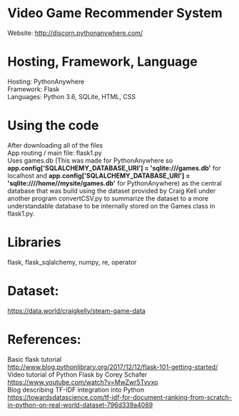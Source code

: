 # Video Game Recommender System

Website: http://discorn.pythonanywhere.com/

# Hosting, Framework, Language
Hosting: PythonAnywhere  
Framework: Flask  
Languages: Python 3.6, SQLite, HTML, CSS  

# Using the code
After downloading all of the files  
App routing / main file: flask1.py  
Uses games.db (This was made for PythonAnywhere so **app.config['SQLALCHEMY_DATABASE_URI'] = 'sqlite:///games.db'** for localhost and **app.config['SQLALCHEMY_DATABASE_URI'] = 'sqlite:////home/<username>/mysite/games.db'** for PythonAnywhere) as the central database that was build using the dataset provided by Craig Kell under another program convertCSV.py to summarize the dataset to a more understandable database to be internally stored on the Games class in flask1.py.  
  
# Libraries
flask, flask_sqlalchemy, numpy, re, operator 




# Dataset: 
https://data.world/craigkelly/steam-game-data  
# References:
Basic flask tutorial  
http://www.blog.pythonlibrary.org/2017/12/12/flask-101-getting-started/  
Video tutorial of Python Flask by Corey Schafer  
https://www.youtube.com/watch?v=MwZwr5Tvyxo  
Blog describing TF-IDF integration into Python  
https://towardsdatascience.com/tf-idf-for-document-ranking-from-scratch-in-python-on-real-world-dataset-796d339a4089  
